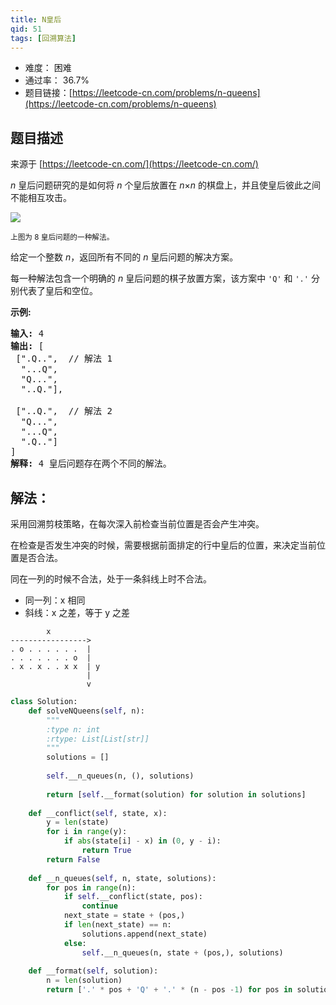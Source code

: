 ```yaml
---
title: N皇后
qid: 51
tags: [回溯算法]
---
```



- 难度： 困难
- 通过率： 36.7%
- 题目链接：[https://leetcode-cn.com/problems/n-queens](https://leetcode-cn.com/problems/n-queens)


## 题目描述

来源于 [https://leetcode-cn.com/](https://leetcode-cn.com/)

<p><em>n&nbsp;</em>皇后问题研究的是如何将 <em>n</em>&nbsp;个皇后放置在 <em>n</em>&times;<em>n</em> 的棋盘上，并且使皇后彼此之间不能相互攻击。</p>

<p><img src="https://assets.leetcode-cn.com/aliyun-lc-upload/uploads/2018/10/12/8-queens.png"></p>

<p><small>上图为 8 皇后问题的一种解法。</small></p>

<p>给定一个整数 <em>n</em>，返回所有不同的&nbsp;<em>n&nbsp;</em>皇后问题的解决方案。</p>

<p>每一种解法包含一个明确的&nbsp;<em>n</em> 皇后问题的棋子放置方案，该方案中 <code>&#39;Q&#39;</code> 和 <code>&#39;.&#39;</code> 分别代表了皇后和空位。</p>

<p><strong>示例:</strong></p>

<pre><strong>输入:</strong> 4
<strong>输出:</strong> [
 [&quot;.Q..&quot;,  // 解法 1
  &quot;...Q&quot;,
  &quot;Q...&quot;,
  &quot;..Q.&quot;],

 [&quot;..Q.&quot;,  // 解法 2
  &quot;Q...&quot;,
  &quot;...Q&quot;,
  &quot;.Q..&quot;]
]
<strong>解释:</strong> 4 皇后问题存在两个不同的解法。
</pre>


## 解法：

采用回溯剪枝策略，在每次深入前检查当前位置是否会产生冲突。

在检查是否发生冲突的时候，需要根据前面排定的行中皇后的位置，来决定当前位置是否合法。

同在一列的时候不合法，处于一条斜线上时不合法。

- 同一列：x 相同
- 斜线：x 之差，等于 y 之差

```
        x
----------------->
. o . . . . . .  |
. . . . . . . o  |
. x . x . . x x  | y
                 |
                 v
```

```python
class Solution:
    def solveNQueens(self, n):
        """
        :type n: int
        :rtype: List[List[str]]
        """
        solutions = []
        
        self.__n_queues(n, (), solutions)
        
        return [self.__format(solution) for solution in solutions]
        
    def __conflict(self, state, x):
        y = len(state)
        for i in range(y):
            if abs(state[i] - x) in (0, y - i):
                return True
        return False
            
    def __n_queues(self, n, state, solutions):
        for pos in range(n):
            if self.__conflict(state, pos):
                continue
            next_state = state + (pos,)
            if len(next_state) == n:
                solutions.append(next_state)
            else:
                self.__n_queues(n, state + (pos,), solutions)
                
    def __format(self, solution):
        n = len(solution)
        return ['.' * pos + 'Q' + '.' * (n - pos -1) for pos in solution]
```